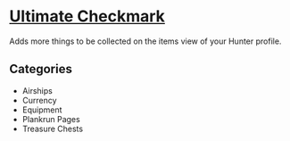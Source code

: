 # [Ultimate Checkmark](https://www.mousehuntgame.com/preferences.php?tab=mousehunt-improved-settings#mousehunt-improved-settings-feature-ultimate-checkmark-show)

Adds more things to be collected on the items view of your Hunter profile.

## Categories

- Airships
- Currency
- Equipment
- Plankrun Pages
- Treasure Chests
